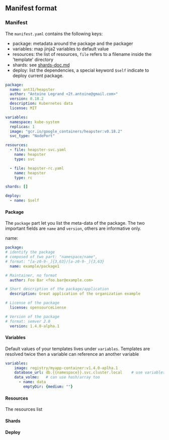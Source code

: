 ## Manifest format

### Manifest
The `manifest.yaml` contains the following keys:

- package: metadata around the package and the packager
- variables: map jinja2 variables to default value
- resources: the list of resources, `file` refers to a filename inside the 'template' directory
- shards: see [shards-doc.md](#shards.md)
- deploy: list the dependencies, a special keyword `$self` indicate to deploy current package.

```yaml
package:
  name: ant31/heapster
  author: "Antoine Legrand <2t.antoine@gmail.com>"
  version: 0.18.2
  description: Kubernetes data
  license: MIT

variables:
  namespace: kube-system
  replicas: 1
  image: "gcr.io/google_containers/heapster:v0.18.2"
  svc_type: "NodePort"

resources:
  - file: heapster-svc.yaml
    name: heapster
    type: svc

  - file: heapster-rc.yaml
    name: heapster
    type: rc

shards: []

deploy:
  - name: $self
```


#### Package

The `package` part let you list the meta-data of the package.
The two important fields are `name` and `version`, others are informative only.

name:
```yaml
package:
# identify the package
# composed of two part: "namespace/name",
# format: "[a-z0-9-_]{3,63}/[a-z0-9-_]{3,63}
  name: example/package1

# Maintainer, no format
  author: Foo Bar <foo.bar@example.com>

# Short description of the package/application
  description: Great application of the organization example

# License of the package
  license: opensourceLiense

# Version of the package
# format: semver 2.0
  version: 1.4.0-alpha.1
```


#### Variables

Default values of your templates lives under `variables`.
Templates are resolved twice then a variable can reference an another variable

```yaml
variables:
	image: registry/myapp-container:v1.4.0-aplha.1
	database_url: db.{{namespace}}.svc.cluster.local    # use variables inside other variable's value
	data_volme:   # can use hash/array too
	  - name: data
	    emptyDir: {medium: ""}

```


#### Resources

The resources list


#### Shards


#### Deploy
